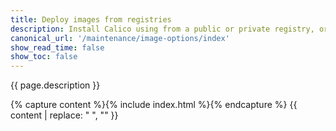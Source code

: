 ```yaml
---
title: Deploy images from registries
description: Install Calico using from a public or private registry, or by digest.
canonical_url: '/maintenance/image-options/index'
show_read_time: false
show_toc: false
---
```


{{ page.description }}

{% capture content %}{% include index.html %}{% endcapture %}
{{ content | replace: "    ", "" }}

